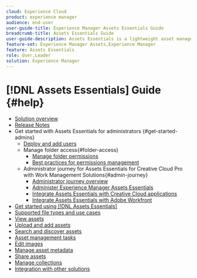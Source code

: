 ```yaml
---
cloud: Experience Cloud
product: experience manager
audience: end-user
user-guide-title: Experience Manager Assets Essentials Guide
breadcrumb-title: Assets Essentials Guide
user-guide-description: Assets Essentials is a lightweight asset management solution that works from within other Experience Cloud applications.
feature-set: Experience Manager Assets,Experience Manager
feature: Assets Essentials
role: User,Leader
solution: Experience Manager
---
```


# [!DNL Assets Essentials] Guide {#help}

+ [Solution overview](introduction.md)
+ [Release Notes](release-notes.md)
+ Get started with Assets Essentials for administrators {#get-started-admins}
  + [Deploy and add users](deploy-administer.md)
  + Manage folder access{#folder-access}
    + [Manage folder permissions](manage-permissions.md)
    + [Best practices for permissions management](permission-management-best-practices.md)
  + Administrator journey for Assets Essentials for Creative Cloud Pro with Work Management Solutions{#admin-journey}
    + [Administrator journey overview](assets-essentials-cc-pro-work-management-admin-journey.md)
    + [Administer Experience Manager Assets Essentials](adminster-aem-assets-essentials.md)
    + [Integrate Assets Essentials with Creative Cloud applications](integrate-assets-essentials-creative-cloud.md)
    + [Integrate Assets Essentials with Adobe Workfront](integrate-assets-essentials-workfront.md)
+ [Get started using [!DNL Assets Essentials]](get-started.md)
+ [Supported file types and use cases](supported-file-formats.md)
+ [View assets](navigate-view.md)
+ [Upload and add assets](add-delete.md)
+ [Search and discover assets](search.md)
+ [Asset management tasks](manage-organize.md)
+ [Edit images](edit-images.md)
+ [Manage asset metadata](metadata.md)
+ [Share assets](share-links-for-assets.md)
+ [Manage collections](manage-collections.md)
+ [Integration with other solutions](integration.md)
